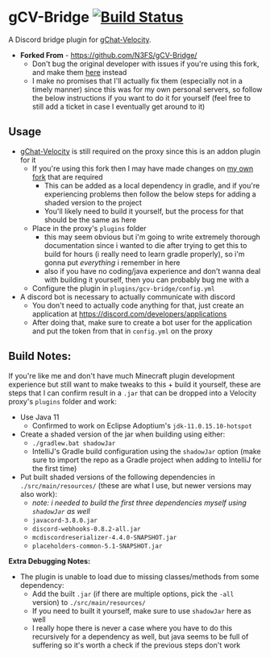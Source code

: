 # gCV-Bridge [![Build Status](https://img.shields.io/github/workflow/status/N3FS/gCV-Bridge/Deploy%20to%20Bintray)](https://github.com/N3FS/gCV-Bridge/releases)
A Discord bridge plugin for [gChat-Velocity](https://github.com/N3FS/gChat).

- **Forked From** - <https://github.com/N3FS/gCV-Bridge/>
	- Don't bug the original developer with issues if you're using this fork, and make them [here](https://github.com/DrSawickipedia/gCV-Bridge/issues) instead
	- I make no promises that I'll actually fix them (especially not in a timely manner) since this was for my own personal servers, so follow the below instructions if you want to do it for yourself (feel free to still add a ticket in case I eventually get around to it)

## Usage
- [gChat-Velocity](https://github.com/N3FS/gChat) is still required on the proxy since this is an addon plugin for it
	- If you're using this fork then I may have made changes on [my own fork](https://github.com/DrSawickipedia/gChat) that are required
		- This can be added as a local dependency in gradle, and if you're experiencing problems then follow the below steps for adding a shaded version to the project
		- You'll likely need to build it yourself, but the process for that should be the same as here
	- Place in the proxy's `plugins` folder
		- this may seem obvious but i'm going to write extremely thorough documentation since i wanted to die after trying to get this to build for hours (i really need to learn gradle properly), so i'm gonna put *everything* i remember in here
		- also if you have no coding/java experience and don't wanna deal with building it yourself, then you can probably bug me with a 
	- Configure the plugin in `plugins/gcv-bridge/config.yml`
- A discord bot is necessary to actually communicate with discord
	- You don't need to actually code anything for that, just create an application at <https://discord.com/developers/applications>
	- After doing that, make sure to create a bot user for the application and put the token from that in `config.yml` on the proxy

## Build Notes:
If you're like me and don't have much Minecraft plugin development experience but still want to make tweaks to this + build it yourself, these are steps that I can confirm result in a `.jar` that can be dropped into a Velocity proxy's `plugins` folder and work:
- Use Java 11
	- Confirmed to work on Eclipse Adoptium's `jdk-11.0.15.10-hotspot`
- Create a shaded version of the jar when building using either:
	- `./gradlew.bat shadowJar`
	- IntelliJ's Gradle build configuration using the `shadowJar` option (make sure to import the repo as a Gradle project when adding to IntelliJ for the first time)
- Put built shaded versions of the following dependencies in `./src/main/resources/` (these are what I use, but newer versions may also work):
	- *note: i needed to build the first three dependencies myself using `shadowJar` as well*
	- `javacord-3.8.0.jar`
	- `discord-webhooks-0.8.2-all.jar`
	- `mcdiscordreserializer-4.4.0-SNAPSHOT.jar`
	- `placeholders-common-5.1-SNAPSHOT.jar`

**Extra Debugging Notes:**
- The plugin is unable to load due to missing classes/methods from some dependency:
	- Add the built `.jar` (if there are multiple options, pick the `-all` version) to `./src/main/resources/`
	- If you need to built it yourself, make sure to use `shadowJar` here as well
	- I really hope there is never a case where you have to do this recursively for a dependency as well, but java seems to be full of suffering so it's worth a check if the previous steps don't work
